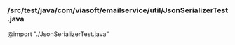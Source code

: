 ### /src/test/java/com/viasoft/emailservice/util/JsonSerializerTest.java
@import "./JsonSerializerTest.java"
